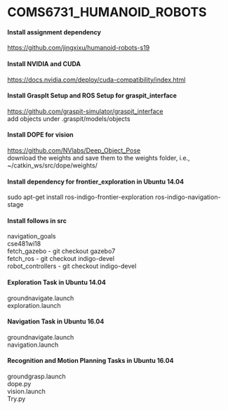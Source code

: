 # COMS6731_HUMANOID_ROBOTS

#### Install assignment dependency
https://github.com/jingxixu/humanoid-robots-s19

#### Install NVIDIA and CUDA
https://docs.nvidia.com/deploy/cuda-compatibility/index.html

#### Install GraspIt Setup and ROS Setup for graspit_interface
https://github.com/graspit-simulator/graspit_interface  
add objects under .graspit/models/objects

#### Install DOPE for vision
https://github.com/NVlabs/Deep_Object_Pose  
download the weights and save them to the weights folder, i.e., ~/catkin_ws/src/dope/weights/

#### Install dependency for frontier_exploration in Ubuntu 14.04
sudo apt-get install ros-indigo-frontier-exploration ros-indigo-navigation-stage

#### Install follows in src
navigation_goals  
cse481wi18  
fetch_gazebo - git checkout gazebo7  
fetch_ros - git checkout indigo-devel  
robot_controllers - git checkout indigo-devel

#### Exploration Task in Ubuntu 14.04
groundnavigate.launch  
exploration.launch  

#### Navigation Task in Ubuntu 16.04
groundnavigate.launch  
navigation.launch  

#### Recognition and Motion Planning Tasks in Ubuntu 16.04
groundgrasp.launch  
dope.py  
vision.launch  
Try.py  
